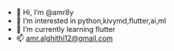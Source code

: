 - 👋 Hi, I’m @amr8y
- 👀 I’m interested in python,kivymd,flutter,ai,ml
- 🌱 I’m currently learning flutter
- 📫 amr.alghithi12@gmail.com 

<!---
amr8y/amr8y is a ✨ special ✨ repository because its `README.md` (this file) appears on your GitHub profile.
You can click the Preview link to take a look at your changes.
--->
